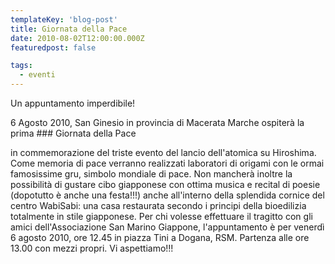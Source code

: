 ```yaml
---
templateKey: 'blog-post'
title: Giornata della Pace
date: 2010-08-02T12:00:00.000Z
featuredpost: false

tags:
  - eventi
---
```



Un appuntamento imperdibile! 

 6 Agosto 2010, San Ginesio in provincia di Macerata Marche ospiterà la prima ### Giornata della Pace 

 in commemorazione del triste evento del lancio dell'atomica su Hiroshima. Come memoria di pace verranno realizzati laboratori di origami con le ormai famosissime gru, simbolo mondiale di pace. Non mancherà inoltre la possibilità di gustare cibo giapponese con ottima musica e recital di poesie (dopotutto è anche una festa!!!) anche all'interno della splendida cornice del centro WabiSabi: una casa restaurata secondo i principi della bioedilizia totalmente in stile giapponese. Per chi volesse effettuare il tragitto con gli amici dell'Associazione San Marino Giappone, l'appuntamento è per venerdì 6 agosto 2010, ore 12.45 in piazza Tini a Dogana, RSM. Partenza alle ore 13.00 con mezzi propri. Vi aspettiamo!!! 

